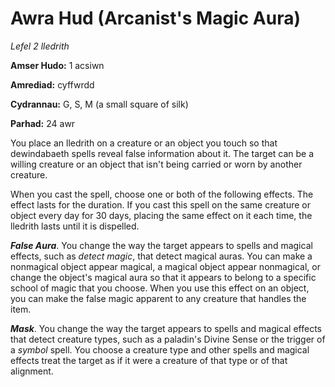 # Awra Hud (Arcanist's Magic Aura)

*Lefel 2 lledrith*

**Amser Hudo:** 1 acsiwn

**Amrediad:** cyffwrdd

**Cydrannau:** G, S, M (a small square of silk)

**Parhad:** 24 awr

You place an lledrith on a creature or an object you touch so that dewindabaeth spells reveal false information about it. The target can be a willing creature or an object that isn't being carried or worn by another creature.

When you cast the spell, choose one or both of the following effects. The effect lasts for the duration. If you cast this spell on the same creature or object every day for 30 days, placing the same effect on it each time, the lledrith lasts until it is dispelled.

***False Aura***. You change the way the target appears to spells and magical effects, such as *detect magic*, that detect magical auras. You can make a nonmagical object appear magical, a magical object appear nonmagical, or change the object's magical aura so that it appears to belong to a specific school of magic that you choose. When you use this effect on an object, you can make the false magic apparent to any creature that handles the item.

***Mask***. You change the way the target appears to spells and magical effects that detect creature types, such as a paladin's Divine Sense or the trigger of a *symbol* spell. You choose a creature type and other spells and magical effects treat the target as if it were a creature of that type or of that alignment.